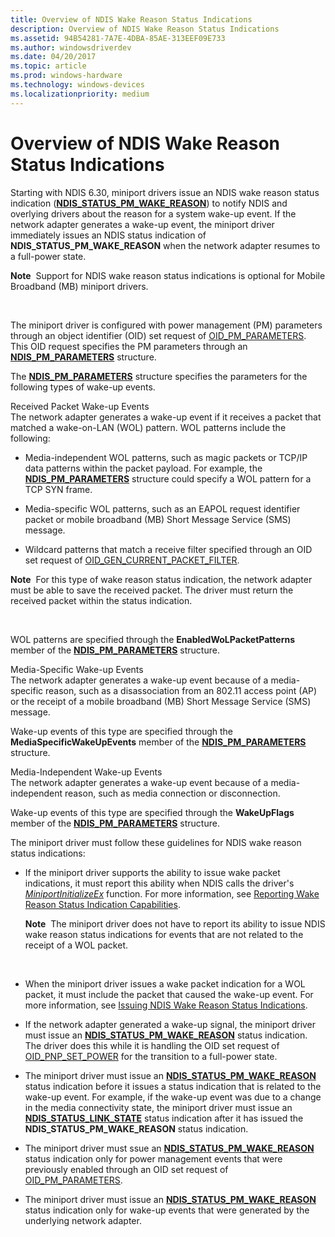 ```yaml
---
title: Overview of NDIS Wake Reason Status Indications
description: Overview of NDIS Wake Reason Status Indications
ms.assetid: 94B54281-7A7E-4DBA-85AE-313EEF09E733
ms.author: windowsdriverdev
ms.date: 04/20/2017
ms.topic: article
ms.prod: windows-hardware
ms.technology: windows-devices
ms.localizationpriority: medium
---
```


# Overview of NDIS Wake Reason Status Indications


Starting with NDIS 6.30, miniport drivers issue an NDIS wake reason status indication ([**NDIS\_STATUS\_PM\_WAKE\_REASON**](https://msdn.microsoft.com/library/windows/hardware/hh439808)) to notify NDIS and overlying drivers about the reason for a system wake-up event. If the network adapter generates a wake-up event, the miniport driver immediately issues an NDIS status indication of **NDIS\_STATUS\_PM\_WAKE\_REASON** when the network adapter resumes to a full-power state.

**Note**  Support for NDIS wake reason status indications is optional for Mobile Broadband (MB) miniport drivers.

 

The miniport driver is configured with power management (PM) parameters through an object identifier (OID) set request of [OID\_PM\_PARAMETERS](https://msdn.microsoft.com/library/windows/hardware/ff569768). This OID request specifies the PM parameters through an [**NDIS\_PM\_PARAMETERS**](https://msdn.microsoft.com/library/windows/hardware/ff566759) structure.

The [**NDIS\_PM\_PARAMETERS**](https://msdn.microsoft.com/library/windows/hardware/ff566759) structure specifies the parameters for the following types of wake-up events.

<a href="" id="received-packet-wake-up-events"></a>Received Packet Wake-up Events  
The network adapter generates a wake-up event if it receives a packet that matched a wake-on-LAN (WOL) pattern. WOL patterns include the following:

-   Media-independent WOL patterns, such as magic packets or TCP/IP data patterns within the packet payload. For example, the [**NDIS\_PM\_PARAMETERS**](https://msdn.microsoft.com/library/windows/hardware/ff566759) structure could specify a WOL pattern for a TCP SYN frame.

-   Media-specific WOL patterns, such as an EAPOL request identifier packet or mobile broadband (MB) Short Message Service (SMS) message.

-   Wildcard patterns that match a receive filter specified through an OID set request of [OID\_GEN\_CURRENT\_PACKET\_FILTER](https://msdn.microsoft.com/library/windows/hardware/ff569575).

**Note**  For this type of wake reason status indication, the network adapter must be able to save the received packet. The driver must return the received packet within the status indication.

 

WOL patterns are specified through the **EnabledWoLPacketPatterns** member of the [**NDIS\_PM\_PARAMETERS**](https://msdn.microsoft.com/library/windows/hardware/ff566759) structure.

<a href="" id="media-specific-wake-up-events"></a>Media-Specific Wake-up Events  
The network adapter generates a wake-up event because of a media-specific reason, such as a disassociation from an 802.11 access point (AP) or the receipt of a mobile broadband (MB) Short Message Service (SMS) message.

Wake-up events of this type are specified through the **MediaSpecificWakeUpEvents** member of the [**NDIS\_PM\_PARAMETERS**](https://msdn.microsoft.com/library/windows/hardware/ff566759) structure.

<a href="" id="media-independent-wake-up-events"></a>Media-Independent Wake-up Events  
The network adapter generates a wake-up event because of a media-independent reason, such as media connection or disconnection.

Wake-up events of this type are specified through the **WakeUpFlags** member of the [**NDIS\_PM\_PARAMETERS**](https://msdn.microsoft.com/library/windows/hardware/ff566759) structure.

The miniport driver must follow these guidelines for NDIS wake reason status indications:

-   If the miniport driver supports the ability to issue wake packet indications, it must report this ability when NDIS calls the driver's [*MiniportInitializeEx*](https://msdn.microsoft.com/library/windows/hardware/ff559389) function. For more information, see [Reporting Wake Reason Status Indication Capabilities](reporting-wake-reason-status-indication-capabilities.md).

    **Note**  The miniport driver does not have to report its ability to issue NDIS wake reason status indications for events that are not related to the receipt of a WOL packet.

     

-   When the miniport driver issues a wake packet indication for a WOL packet, it must include the packet that caused the wake-up event. For more information, see [Issuing NDIS Wake Reason Status Indications](issuing-ndis-wake-reason-indications.md).

-   If the network adapter generated a wake-up signal, the miniport driver must issue an [**NDIS\_STATUS\_PM\_WAKE\_REASON**](https://msdn.microsoft.com/library/windows/hardware/hh439808) status indication. The driver does this while it is handling the OID set request of [OID\_PNP\_SET\_POWER](https://msdn.microsoft.com/library/windows/hardware/ff569780) for the transition to a full-power state.

-   The miniport driver must issue an [**NDIS\_STATUS\_PM\_WAKE\_REASON**](https://msdn.microsoft.com/library/windows/hardware/hh439808) status indication before it issues a status indication that is related to the wake-up event. For example, if the wake-up event was due to a change in the media connectivity state, the miniport driver must issue an [**NDIS\_STATUS\_LINK\_STATE**](https://msdn.microsoft.com/library/windows/hardware/ff567391) status indication after it has issued the **NDIS\_STATUS\_PM\_WAKE\_REASON** status indication.

-   The miniport driver must ssue an [**NDIS\_STATUS\_PM\_WAKE\_REASON**](https://msdn.microsoft.com/library/windows/hardware/hh439808) status indication only for power management events that were previously enabled through an OID set request of [OID\_PM\_PARAMETERS](https://msdn.microsoft.com/library/windows/hardware/ff569768).

-   The miniport driver must issue an [**NDIS\_STATUS\_PM\_WAKE\_REASON**](https://msdn.microsoft.com/library/windows/hardware/hh439808) status indication only for wake-up events that were generated by the underlying network adapter.

 

 





